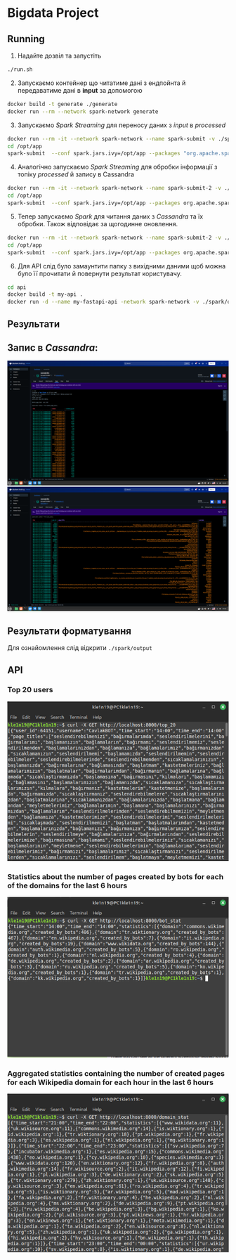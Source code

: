 # Bigdata Project
## Running 
1. Надайте дозвіл та запустіть 
```bash
./run.sh
```  
2. Запускаємо контейнер що читатиме дані з ендпойнта й передаватиме дані в **input** за допомогою
```bash
docker build -t generate ./generate
docker run --rm --network spark-network generate 
```
3. Запускаємо *Spark Streaming* для переносу даних з *input* в  *processed*

```bash
docker run --rm -it --network spark-network --name spark-submit -v ./spark:/opt/app bitnami/spark:3 /bin/bash
cd /opt/app
spark-submit  --conf spark.jars.ivy=/opt/app --packages "org.apache.spark:spark-sql-kafka-0-10_2.12:3.2.0" --total-executor-cores 1 --master spark://spark:7077 --deploy-mode client input.py
```
4. Аналогічно запускаємо *Spark Streaming* для обробки інформації з топіку *processed* й запису в Cassandra
```bash
docker run --rm -it --network spark-network --name spark-submit-2 -v ./spark:/opt/app bitnami/spark:3 /bin/bash
cd /opt/app
spark-submit  --conf spark.jars.ivy=/opt/app --packages org.apache.spark:spark-sql-kafka-0-10_2.12:3.3.0,com.datastax.spark:spark-cassandra-connector_2.12:3.3.0 --total-executor-cores 1 --master spark://spark:7077 --deploy-mode client output.py 
```
5. Тепер запускаємо *Spark* для читання даних з *Cassandra* та їх обробки. Також відповідає за щогодинне оновлення. 
```bash
docker run --rm -it --network spark-network --name spark-submit-2 -v ./spark:/opt/app bitnami/spark:3 /bin/bash
cd /opt/app
spark-submit  --conf spark.jars.ivy=/opt/app --packages org.apache.spark:spark-sql-kafka-0-10_2.12:3.3.0,com.datastax.spark:spark-cassandra-connector_2.12:3.3.0 --total-executor-cores 1 --master spark://spark:7077 --deploy-mode client process.py 
```
6. Для API слід було замаунтити папку з вихідними даними щоб можна було її прочитати й повернути результат користувачу.
```bash
cd api
docker build -t my-api .
docker run -d --name my-fastapi-api -network spark-network -v ./spark/output:/output -p 8000:8000 my-api
```
## Результати
## Запис в *Cassandra*:
![](/images/domain_page.png)
![](/images/bots.png)
## Результати форматування
Для ознайомлення слід відкрити `./spark/output`
## API
### Top 20 users
![](/images/top20.png)
### Statistics about the number of pages created by bots for each of the domains for the last 6 hours
![](/images/bot_stat.png)
### Aggregated statistics containing the number of created pages for each Wikipedia domain for each hour in the last 6 hours
![](/images/domain_stat.png)
